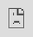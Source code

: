 ```yaml
---
layout: minimal
title: "Primal UI"
description: >
    Primal UI is a highly functional user interface for the <cite>World of Warcraft</cite>
    MMOG that is optimized for competitive PvP and achieves a consistent, minimal, and
    clean look without omitting possibly useful information.
categories: video
---
```


<iframe
    style="position: absolute; top: 0; left: 0; border: 0; width: 100%; height: 100%"
    src="https://www.youtube.com/embed/qVEXJF1SYD4?rel=0"
    allowfullscreen>
</iframe>
